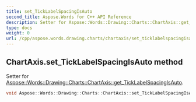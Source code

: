 ```yaml
---
title: set_TickLabelSpacingIsAuto
second_title: Aspose.Words for C++ API Reference
description: Setter for Aspose::Words::Drawing::Charts::ChartAxis::get_TickLabelSpacingIsAuto. 
type: docs
weight: 0
url: /cpp/aspose.words.drawing.charts/chartaxis/set_ticklabelspacingisauto/
---
```

## ChartAxis.set_TickLabelSpacingIsAuto method


Setter for [Aspose::Words::Drawing::Charts::ChartAxis::get_TickLabelSpacingIsAuto](./get_ticklabelspacingisauto/).

```cpp
void Aspose::Words::Drawing::Charts::ChartAxis::set_TickLabelSpacingIsAuto(bool value)
```

